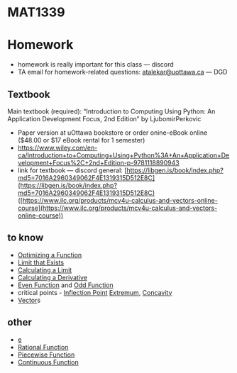 # MAT1339

# Homework

- homework is really important for this class — discord
- TA email for homework-related questions: [atalekar@uottawa.ca](mailto:atalekar@uottawa.ca) — DGD

## Textbook

Main textbook (required): “Introduction to Computing Using Python: An Application Development Focus, 2nd Edition” by LjubomirPerkovic

- Paper version at uOttawa bookstore or order onine-eBook online ($48.00 or $17 eBook rental for 1 semester)
- https://www.wiley.com/en-ca/Introduction+to+Computing+Using+Python%3A+An+Application+Development+Focus%2C+2nd+Edition-p-9781118890943
- link for textbook — discord general: [https://libgen.is/book/index.php?md5=7016A2960349062F4E1319315D512E8C](https://libgen.is/book/index.php?md5=7016A2960349062F4E1319315D512E8C) ([https://www.ilc.org/products/mcv4u-calculus-and-vectors-online-course](https://www.ilc.org/products/mcv4u-calculus-and-vectors-online-course))

## to know

- [Optimizing a Function](Notes%20797754650f904ea69294e3a146c4d48f/Optimizing%20a%20Function%20ef535e7314a8400c986e777adc2bbdcb.md)
- [Limit that Exists](Notes%20797754650f904ea69294e3a146c4d48f/Limit%20that%20Exists%206a9c8aa5e455457ba848eb37d8d12bc7.md)
- [Calculating a Limit](Notes%20797754650f904ea69294e3a146c4d48f/Calculating%20a%20Limit%2084f495f6e6904e6cb73c63e83ee522e7.md)
- [Calculating a Derivative](Notes%20797754650f904ea69294e3a146c4d48f/Calculating%20a%20Derivative%208ee8cca8aa8f46749f2d88c898b8466d.md)
- [Even Function](Notes%20797754650f904ea69294e3a146c4d48f/Even%20Function%2069a253b5794d44f89a767ae7c4840006.md) and [Odd Function](Notes%20797754650f904ea69294e3a146c4d48f/Odd%20Function%20f725ec92250f430b9982629b75f7860a.md)
- critical points - [Inflection Point](Notes%20797754650f904ea69294e3a146c4d48f/Inflection%20Point%20018d0f66b0664d09a83dc7f0aa009242.md) [Extremum](Notes%20797754650f904ea69294e3a146c4d48f/Extremum%20b28f7c5907fb47adb037ca90b838c2db.md), [Concavity](Notes%20797754650f904ea69294e3a146c4d48f/Concavity%201fc95494a13a4e30b28e4b498d3cfd4c.md)
- [Vector](Notes%20797754650f904ea69294e3a146c4d48f/Vector%2003bf7859c4904ae6ae908ec0a06fe6c0.md)s

## other

- [e](Notes%20797754650f904ea69294e3a146c4d48f/e%201f4dd46f599c4052a0abd64f89f0c76e.md)
- [Rational Function](Notes%20797754650f904ea69294e3a146c4d48f/Rational%20Function%207e9aa1c92c1b4d76a8bca5706be9a56b.md)
- [Piecewise Function](Notes%20797754650f904ea69294e3a146c4d48f/Piecewise%20Function%2042163ed51aff4fc583cc7cfebb507524.md)
- [Continuous Function](Notes%20797754650f904ea69294e3a146c4d48f/Continuous%20Function%20c67f8524a2f840a8953cc31ff5af3734.md)